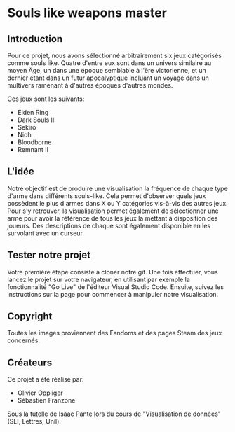 # Souls like weapons master

## Introduction
Pour ce projet, nous avons sélectionné arbitrairement six jeux catégorisés comme souls like. Quatre d'entre eux sont dans un univers similaire au moyen Âge, un dans une époque semblable à l'ère victorienne, et un dernier étant dans un futur apocalyptique incluant un voyage dans un multivers ramenant à d'autres époques d'autres mondes.

Ces jeux sont les suivants:

- Elden Ring
- Dark Souls III
- Sekiro
- Nioh
- Bloodborne
- Remnant II

## L'idée
Notre objectif est de produire une visualisation la fréquence de chaque type d'arme dans différents souls-like. Cela permet d'observer quels jeux possèdent le plus d'armes dans X ou Y catégories vis-à-vis des autres jeux. Pour s'y retrouver, la visualisation permet également de sélectionner une arme pour avoir la référence de tous les jeux la mettant à disposition des joueurs. Des descriptions de chaque sont également disponible en les survolant avec un curseur.

## Tester notre projet
Votre première étape consiste à cloner notre git. Une fois effectuer, vous lancez le projet sur votre navigateur, en utilisant par exemple la fonctionnalité "Go Live" de l'éditeur Visual Studio Code.
Ensuite, suivez les instructions sur la page pour commencer à manipuler notre visualisation.

## Copyright
Toutes les images proviennent des Fandoms et des pages Steam des jeux concernés.

## Créateurs
Ce projet a été réalisé par:
- Olivier Oppliger
- Sébastien Franzone

Sous la tutelle de Isaac Pante lors du cours de "Visualisation de données" (SLI, Lettres, Unil).